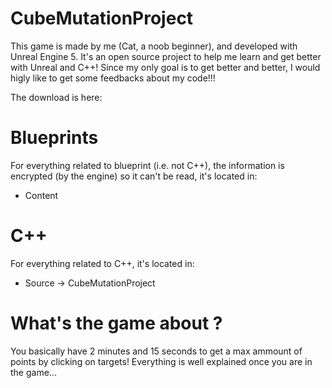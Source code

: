 # CubeMutationProject
This game is made by me (Cat, a noob beginner), and developed with Unreal Engine 5. It's an open source project to help me learn and get better with Unreal and C++! Since my only goal is to get better and better, I would higly like to get some feedbacks about my code!!!

The download is here: 


# Blueprints
For everything related to blueprint (i.e. not C++), the information is encrypted (by the engine) so it can't be read, it's located in:
- Content




# C++
For everything related to C++, it's located in:
- Source -> CubeMutationProject


# What's the game about ?
You basically have 2 minutes and 15 seconds to get a max ammount of points by clicking on targets! Everything is well explained once you are in the game... 
